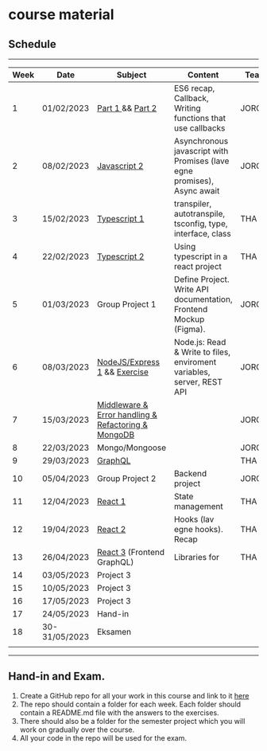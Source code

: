 # course material

## Schedule

***

| Week | Date           | Subject                                                                         | Content                                                                 | Teacher |
| --- |----------------|---------------------------------------------------------------------------------|-------------------------------------------------------------------------| --- |
| 1 | 01/02/2023     | [Part 1 ](week1_js/RECAP_CALLBACKS.md) && [Part 2 ](week1_js/RECAP_ES6.md)      | ES6 recap, Callback, Writing functions that use callbacks               | JORG |
| 2 | 08/02/2023     | [Javascript 2](week2_js/PROMISES.md)                                            | Asynchronous javascript with Promises (lave egne promises), Async await | JORG |
| 3 | 15/02/2023     | [Typescript 1](week3_ts/README.md)                                              | transpiler, autotranspile, tsconfig, type, interface, class             | THA |
| 4 | 22/02/2023     | [Typescript 2](week4_ts2/README.md)                                             | Using typescript in a react project                                     | THA |
| 5 | 01/03/2023     | Group Project 1                                                                 | Define Project. Write API documentation, Frontend Mockup (Figma).       | JORG/THA |
| 6 | 08/03/2023 | [NodeJS/Express 1](week6_node/README.md) && [Exercise](week6_node/EXERCISE.md)  | Node.js: Read & Write to files, enviroment variables, server, REST API  | JORG |
| 7 | 15/03/2023     | [Middleware & Error handling & Refactoring & MongoDB ](week7_express/README.md) |                                                                         | JORG |
| 8 | 22/03/2023     | Mongo/Mongoose                                                                  |                                                                         | JORG |
| 9 | 29/03/2023     | [GraphQL](week9_graphql/README.md)                                              |                                                                         | THA |
| 10 | 05/04/2023     | Group Project 2                                                                 | Backend project                                                         | JORG/THA |
| 11 | 12/04/2023     | [React 1](week11_state_management/README.md)                                    | State management                                                        | THA |
| 12 | 19/04/2023     | [React 2](week12_react_hooks/README.md)                                         | Hooks (lav egne hooks). Recap                                           | THA  |
| 13 | 26/04/2023     | [React 3](week13_graphql2/README.md) (Frontend GraphQL)                         | Libraries for                                                           | THA |
| 14 | 03/05/2023     | Project 3                                                                       |                                                                         |  |
| 15 | 10/05/2023     | Project 3                                                                       |                                                                         |  |
| 16 | 17/05/2023     | Project 3                                                                       |                                                                         |  |
| 17 | 24/05/2023     | Hand-in                                                                         |                                                                         |  |
| 18 | 30-31/05/2023     | Eksamen                                                                         |                                                                         | |
|  |                |                                                                                 |                                                                         |  |


***
## Hand-in and Exam.
1. Create a GitHub repo for all your work in this course and link to it [here](https://docs.google.com/spreadsheets/d/1IKFYbYwqUlZ0sUaFcLaxl154NgoaRl0g57yY6k3ipo0/edit?usp=sharing)
2. The repo should contain a folder for each week. Each folder should contain a README.md file with the answers to the exercises.
3. There should also be a folder for the semester project which you will work on gradually over the course.
4. All your code in the repo will be used for the exam.

